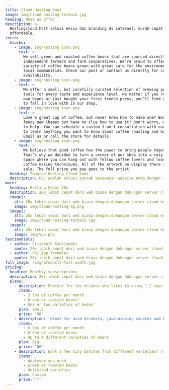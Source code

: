 ```yaml
---
title: Cloud Hosting Kami
image: img/cloud-hosting-terbaik.jpg
heading: What we offer
description: >-
  Hostingcloud.host solusi eksis dan branding di internet, murah cepat,
  affordable.
intro:
  blurbs:
    - image: img/hosting icon.png
      text: >
        We sell green and roasted coffee beans that are sourced directly from
        independent farmers and farm cooperatives. We’re proud to offer a
        variety of coffee beans grown with great care for the environment and
        local communities. Check our post or contact us directly for current
        availability.
    - image: img/hosting icon.png
      text: >
        We offer a small, but carefully curated selection of brewing gear and
        tools for every taste and experience level. No matter if you roast your
        own beans or just bought your first french press, you’ll find a gadget
        to fall in love with in our shop.
    - image: img/hosting icon.png
      text: >
        Love a great cup of coffee, but never knew how to make one? Bought a
        fancy new Chemex but have no clue how to use it? Don't worry, we’re here
        to help. You can schedule a custom 1-on-1 consultation with our baristas
        to learn anything you want to know about coffee roasting and brewing.
        Email us or call the store for details.
    - image: img/hosting icon.png
      text: >
        We believe that good coffee has the power to bring people together.
        That’s why we decided to turn a corner of our shop into a cozy meeting
        space where you can hang out with fellow coffee lovers and learn about
        coffee making techniques. All of the artwork on display there is for
        sale. The full price you pay goes to the artist.
  heading: Tawaran Hosting Cloud Kami
  description: HSC adalah solusi puncak kecepatan website Anda dengan teknologi terkini.
main:
  heading: Hosting Cepat 20x
  description: 20x lebih cepat dari web biasa dengan dukungan server cloud kelas dunia.
  image1:
    alt: 20x lebih cepat dari web biasa dengan dukungan server cloud kelas dunia.
    image: img/cloud-hosting-bg.png
  image2:
    alt: 20x lebih cepat dari web biasa dengan dukungan server cloud kelas dunia.
    image: img/cloud-hosting-terbaik.jpg
  image3:
    alt: 20x lebih cepat dari web biasa dengan dukungan server cloud kelas dunia.
    image: img/vps.png
testimonials:
  - author: Elisabeth Kaurismäki
    quote: 20x lebih cepat dari web biasa dengan dukungan server cloud kelas dunia.
  - author: Philipp Trommler
    quote: 20x lebih cepat dari web biasa dengan dukungan server cloud kelas dunia.
full_image: /img/products-full-width.jpg
pricing:
  heading: Monthly subscriptions
  description: 20x lebih cepat dari web biasa dengan dukungan server cloud kelas dunia.
  plans:
    - description: Perfect for the drinker who likes to enjoy 1-2 cups per day.
      items:
        - 3 lbs of coffee per month
        - Green or roasted beans"
        - One or two varieties of beans"
      plan: Small
      price: '50'
    - description: 'Great for avid drinkers, java-nsoving couples and bigger crowds'
      items:
        - 6 lbs of coffee per month
        - Green or roasted beans
        - Up to 4 different varieties of beans
      plan: Big
      price: '80'
    - description: Want a few tiny batches from different varieties? Try our custom plan
      items:
        - Whatever you need
        - Green or roasted beans
        - Unlimited varieties
      plan: Custom
      price: '?'
---
```


